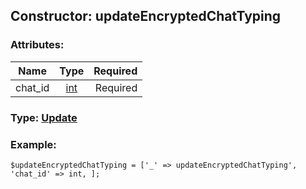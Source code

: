 ## Constructor: updateEncryptedChatTyping  

### Attributes:

| Name     |    Type       | Required |
|----------|:-------------:|---------:|
|chat\_id|[int](../types/int.md) | Required|


### Type: [Update](../types/Update.md)

### Example:


```
$updateEncryptedChatTyping = ['_' => updateEncryptedChatTyping', 'chat_id' => int, ];
```